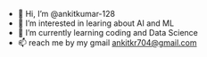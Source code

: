 - 👋 Hi, I’m @ankitkumar-128
- 👀 I’m interested in learing about AI and  ML
- 🌱 I’m currently learning coding and Data Science
- 📫 reach me by my gmail ankitkr704@gmail.com

<!---
ankitkumar-128/ankitkumar-128 is a ✨ special ✨ repository because its `README.md` (this file) appears on your GitHub profile.
You can click the Preview link to take a look at your changes.
--->
